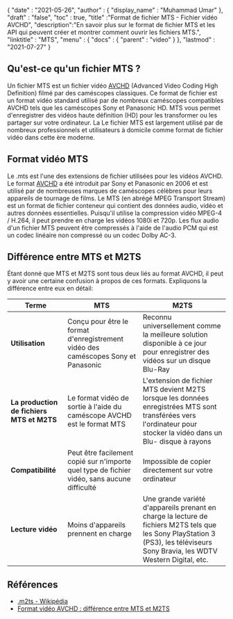 {
  "date" : "2021-05-26",
  "author" : {
    "display_name" : "Muhammad Umar"
},
  "draft" : "false",
  "toc" : true,
  "title" :"Format de fichier MTS - Fichier vidéo AVCHD",
  "description":"En savoir plus sur le format de fichier MTS et les API qui peuvent créer et montrer comment ouvrir les fichiers MTS.",
  "linktitle" : "MTS",
  "menu" : {
    "docs" : {
      "parent" : "video"
}
},
  "lastmod" : "2021-07-27"
}

## Qu'est-ce qu'un fichier MTS ?

Un fichier MTS est un fichier vidéo [AVCHD](/fr/video/avchd/) (Advanced Video Coding High Definition) filmé par des caméscopes classiques. Ce format de fichier est un format vidéo standard utilisé par de nombreux caméscopes compatibles AVCHD tels que les caméscopes Sony et Panasonic HD. MTS vous permet d'enregistrer des vidéos haute définition (HD) pour les transformer ou les partager sur votre ordinateur. La
Le fichier MTS est largement utilisé par de nombreux professionnels et utilisateurs à domicile comme format de fichier vidéo dans cette ère moderne.

## Format vidéo MTS

Le .mts est l'une des extensions de fichier utilisées pour les vidéos AVCHD. Le format [AVCHD](/fr/video/avchd/) a été introduit par Sony et Panasonic en 2006 et est utilisé par de nombreuses marques de caméscopes célèbres pour leurs appareils de tournage de films. Le MTS (en abrégé MPEG Transport Stream) est un format de fichier conteneur qui contient des données audio, vidéo et autres données essentielles. Puisqu'il utilise la compression vidéo MPEG-4 / H.264, il peut prendre en charge les vidéos 1080i et 720p. Les flux audio d'un fichier MTS peuvent être compressés à l'aide de l'audio PCM qui est un codec linéaire non compressé ou un codec Dolby AC-3.

## Différence entre MTS et M2TS

Étant donné que MTS et M2TS sont tous deux liés au format AVCHD, il peut y avoir une certaine confusion à propos de ces formats. Expliquons la différence entre eux en détail:

|Terme|MTS|M2TS|
---|---|---|
|**Utilisation**|Conçu pour être le format d'enregistrement vidéo des caméscopes Sony et Panasonic|Reconnu universellement comme la meilleure solution disponible à ce jour pour enregistrer des vidéos sur un disque Blu-Ray|
|**La production de fichiers MTS et M2TS**|Le format vidéo de sortie à l'aide du caméscope AVCHD est le format MTS|L'extension de fichier MTS devient M2TS lorsque les données enregistrées MTS sont transférées vers l'ordinateur pour stocker la vidéo dans un Blu- disque à rayons |
|**Compatibilité**| Peut être facilement copié sur n'importe quel type de fichier vidéo, sans aucune difficulté|Impossible de copier directement sur votre ordinateur|
|**Lecture vidéo**| Moins d'appareils prennent en charge | Une grande variété d'appareils prenant en charge la lecture de fichiers M2TS tels que les Sony PlayStation 3 (PS3), les téléviseurs Sony Bravia, les WDTV Western Digital, etc. |

## Références ##

- [.m2ts - Wikipédia](https://en.wikipedia.org/wiki/.m2ts)
- [Format vidéo AVCHD : différence entre MTS et M2TS](https://www.videosolo.com/tutorials/mts-vs-m2ts.html)

